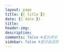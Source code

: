 ```yaml
---
layout: page
title: {{ title }}
date: {{ date }}
title: 
header-img: 
description: 
comments: false #显示评论
sidebar: false #显示右边栏
---
```

